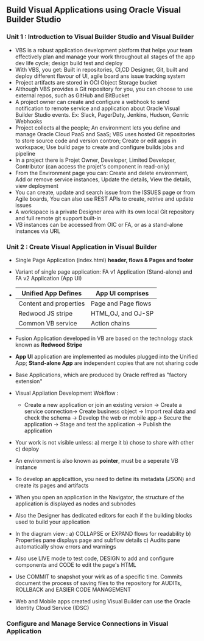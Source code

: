 ## Build Visual Applications using Oracle Visual Builder Studio

### Unit 1 : Introduction to Visual Builder Studio and Visual Builder

- VBS is a robust application development platform that helps your team effectively plan and manage your work throughout all stages of the app dev life cycle; design build test and deploy
- With VBS, you get: Built in repositories, CI,CD Designer, Git, built and deploy different flavour of UI, agile board ans issue tracking system
- Project artifacts are stored in OCI Object Storage bucket
- Although VBS provides a Git repository for you, you can choose to use external repos, such as GitHub and BitBucket
- A project owner can create and configure a webhook to send notification to remote service and application about Oracle Visual Builder Studio  events. Ex: Slack, PagerDuty, Jenkins, Hudson, Genric Webhooks
- Project collects al the people; An environment lets you define and manage Oracle Cloud PaaS and SaaS; VBS uses hosted Git repositories to store source code and version contron; Create or edit apps in workspace; Use build page to create and configure builds jobs and pipeline
- In a project there is Projet Owner, Developer, Limited Developer, Contributor (can access the projet's component in read-only)
- From the Environment page you can: Create and delete environment, Add or remove service instances, Update the details, View the details, view deployment
- You can create, update and search issue from the ISSUES page or from Agile boards, You can also use REST APIs to create, retrive and update issues
- A workspace is a private Designer area with its own local Git repository and full remote git support built-in
- VB instances can be accessed from OIC or FA, or as a stand-alone instances via URL

### Unit 2 : Create Visual Application in Visual Builder

- Single Page Application (index.html) **header, flows & Pages and footer**
- Variant of single page application: FA v1 Application (Stand-alone) and FA v2 Application (App UI)
- |Unified App Defines|App UI comprises|
  |-|-|
  |Content and properties|Page and Page flows|
  |Redwood JS stripe| HTML,OJ, and OJ-SP|
  |Common VB service|Action chains|

- Fusion Application developed in VB are based on the technology stack known as **Redwood Stripe**
- **App UI** application are implemented as modules plugged into the Unified App; **Stand-alone App** are independent copies that are not sharing code
- Base Applications, which are produced by Oracle reffred as "factory extension"
- Visual Appliation Development Wokflow :
  - Create a new application or join an existing version -> Create a service connection-> Create business object -> Import real data and check the schema -> Develop the web or mobile app-> Secure the application -> Stage and test the application -> Publish the application
- Your work is not visible unless: a) merge it b) chose to share with other c) deploy
- An environment is also known as **pointer**, must be a seperate VB instance
- To develop an applicattion, you need to define its metadata (JSON) and create its pages and artifacts
- When you open an application in the Navigator, the structure of the application is displayed as nodes and subnodes
- Also the Designer has dedicated editors for each if the building blocks used to build your application
- In the diagram view : a) COLLAPSE or EXPAND flows for readability b) Properties pane displays page and subflow details c) Audits pane automatically show errors and warnings
- Also use LIVE mode to test code, DESIGN to add and configure components and CODE to edit the page's HTML
- Use COMMIT to snapshot your wirk as of a specific time. Commits document the process of saving files to the repository for AUDITs, ROLLBACK and EASIER CODE MANAGEMENT
- Web and Mobile apps created using Visual Builder can use the Oracle Identity Cloud Service (IDSC)


### Configure and Manage Service Connections in Visual Application

